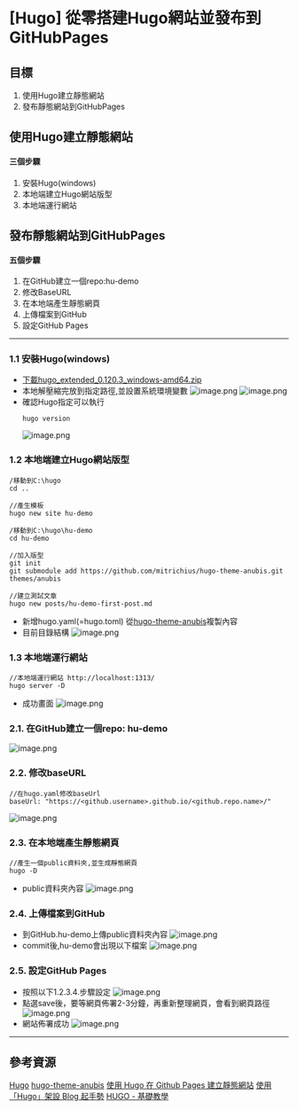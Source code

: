 # [Hugo] 從零搭建Hugo網站並發布到GitHubPages

## 目標
1. 使用Hugo建立靜態網站
2. 發布靜態網站到GitHubPages

## 使用Hugo建立靜態網站
#### 三個步驟
1. 安裝Hugo(windows)
2. 本地端建立Hugo網站版型
3. 本地端運行網站

## 發布靜態網站到GitHubPages
#### 五個步驟
1. 在GitHub建立一個repo:hu-demo
1. 修改BaseURL
2. 在本地端產生靜態網頁
3. 上傳檔案到GitHub
4. 設定GitHub Pages



---


### 1.1 安裝Hugo(windows)
- [下載hugo_extended_0.120.3_windows-amd64.zip](https://github.com/gohugoio/hugo/releases)
- 本地解壓縮完放到指定路徑,並設置系統環境變數
    ![image.png](https://hackmd.io/_uploads/BklQwiQX6.png)
    ![image.png](https://hackmd.io/_uploads/HJCIdsQQT.png)
- 確認Hugo指定可以執行
    ```
    hugo version
    ```
    ![image.png](https://hackmd.io/_uploads/r1iRdsXQa.png)


### 1.2 本地端建立Hugo網站版型
```
/移動到C:\hugo
cd .. 

//產生模板
hugo new site hu-demo

/移動到C:\hugo\hu-demo
cd hu-demo

//加入版型
git init
git submodule add https://github.com/mitrichius/hugo-theme-anubis.git themes/anubis

//建立測試文章
hugo new posts/hu-demo-first-post.md

```
- 新增hugo.yaml(=hugo.toml)
    從[hugo-theme-anubis](https://themes.gohugo.io/themes/hugo-theme-anubis/#update-config-file)複製內容
- 目前目錄結構
    ![image.png](https://hackmd.io/_uploads/SykPToQmT.png)


### 1.3 本地端運行網站
```
//本地端運行網站 http://localhost:1313/
hugo server -D
```
- 成功畫面
![image.png](https://hackmd.io/_uploads/Hkou0iXmT.png)
    

### 2.1. 在GitHub建立一個repo: hu-demo
![image.png](https://hackmd.io/_uploads/Sk-Egn7m6.png)


### 2.2. 修改baseURL
```
//在hugo.yaml修改baseUrl
baseUrl: "https://<github.username>.github.io/<github.repo.name>/"
```
![image.png](https://hackmd.io/_uploads/B16tWhmmp.png)


### 2.3. 在本地端產生靜態網頁
```
//產生一個public資料夾,並生成靜態網頁
hugo -D
```
- public資料夾內容
![image.png](https://hackmd.io/_uploads/S1hGG2776.png)


### 2.4. 上傳檔案到GitHub
- 到GitHub.hu-demo上傳public資料夾內容
![image.png](https://hackmd.io/_uploads/ry34E3m7T.png)
- commit後,hu-demo會出現以下檔案
![image.png](https://hackmd.io/_uploads/HytHE37Xp.png)


### 2.5. 設定GitHub Pages
- 按照以下1.2.3.4.步驟設定
![image.png](https://hackmd.io/_uploads/ryQWH3XQa.png)
- 點選save後，要等網頁佈署2-3分鐘，再重新整理網頁，會看到網頁路徑
![image.png](https://hackmd.io/_uploads/BkKyUhQ7p.png)
- 網站佈署成功
![image.png](https://hackmd.io/_uploads/S1LyDhm7a.png)



---


## 參考資源
[Hugo](https://gohugo.io/)
[hugo-theme-anubis](https://themes.gohugo.io/themes/hugo-theme-anubis/)
[使用 Hugo 在 Github Pages 建立靜態網站](https://hackmd.io/@udzQ2BohS5C0Xc66dtaYIA/S1wSWRbrO)
[使用「Hugo」架設 Blog 起手勢](https://coreynote.life/posts/2022/12/hello-hugo/)
[HUGO - 基礎教學](https://hi-founder.com/p/hugo-%E5%9F%BA%E7%A4%8E%E6%95%99%E5%AD%B8/#configtoml-%E5%B8%B8%E7%94%A8%E9%A0%85%E7%9B%AE)


